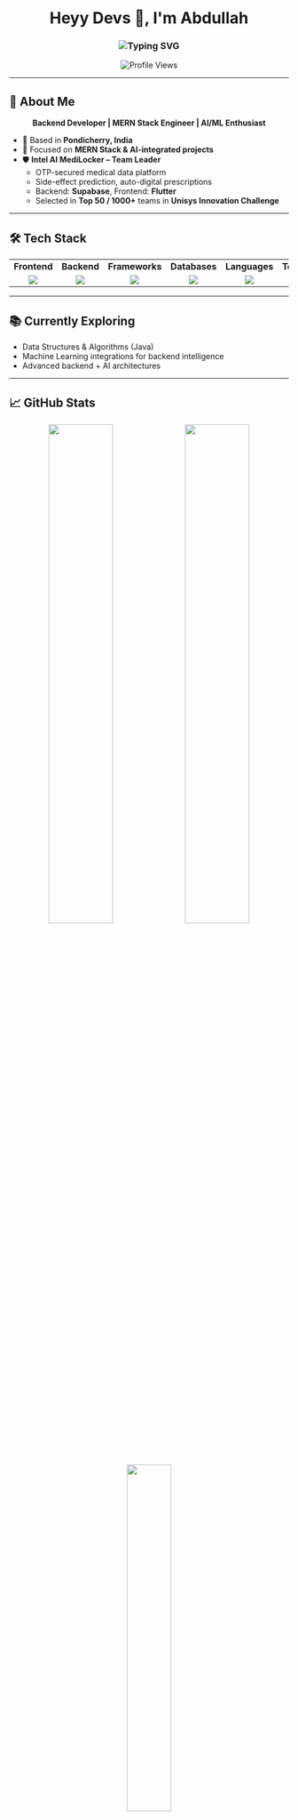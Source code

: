 <h1 align="center">Heyy Devs 👋, I'm Abdullah</h1>

<h3 align="center">
  <img src="https://readme-typing-svg.demolab.com?font=Fira+Code&size=22&pause=1000&color=F7F7F7&center=true&vCenter=true&width=500&lines=Backend+Developer;MERN+Stack+Engineer;AI+%26+ML+Enthusiast" alt="Typing SVG" />
</h3>

<p align="center">
  <img src="https://komarev.com/ghpvc/?username=Abdullah-218&label=Profile%20views&color=0e75b6&style=flat" alt="Profile Views" />
</p>

---

## 🚀 About Me

<p align="center">
  <b>Backend Developer | MERN Stack Engineer | AI/ML Enthusiast</b>
</p>

- 📍 Based in **Pondicherry, India**  
- 💼 Focused on **MERN Stack & AI-integrated projects**  
- 🛡️ **Intel AI MediLocker – Team Leader**  
   - OTP-secured medical data platform  
   - Side-effect prediction, auto-digital prescriptions  
   - Backend: **Supabase**, Frontend: **Flutter**  
   - Selected in **Top 50 / 1000+** teams in **Unisys Innovation Challenge**

---

## 🛠️ Tech Stack

<div align="center">

<table>
  <tr>
    <td align="center"><b>Frontend</b></td>
    <td align="center"><b>Backend</b></td>
    <td align="center"><b>Frameworks</b></td>
    <td align="center"><b>Databases</b></td>
    <td align="center"><b>Languages</b></td>
    <td align="center"><b>Tools</b></td>
  </tr>
  <tr>
    <td align="center">
      <img src="https://skillicons.dev/icons?i=react,flutter" />
    </td>
    <td align="center">
      <img src="https://skillicons.dev/icons?i=nodejs,express" />
    </td>
    <td align="center">
      <img src="https://skillicons.dev/icons?i=flask,django" />
    </td>
    <td align="center">
      <img src="https://skillicons.dev/icons?i=mongodb,mysql" />
    </td>
    <td align="center">
      <img src="https://skillicons.dev/icons?i=java,cpp,js" />
    </td>
    <td align="center">
      <img src="https://skillicons.dev/icons?i=git,github,postman,linux,vscode" />
    </td>
  </tr>
</table>

</div>

---

## 📚 Currently Exploring

- Data Structures & Algorithms (Java)  
- Machine Learning integrations for backend intelligence  
- Advanced backend + AI architectures  

---

## 📈 GitHub Stats

<div align="center">

<img src="https://github-readme-stats.vercel.app/api?username=Abdullah-218&show_icons=true&theme=tokyonight&hide_border=true&count_private=true" width="48%"/>
<img src="https://github-readme-streak-stats.herokuapp.com/?user=Abdullah-218&theme=tokyonight&hide_border=true" width="48%"/>
<br/>
<img src="https://github-readme-stats.vercel.app/api/top-langs/?username=Abdullah-218&layout=compact&theme=tokyonight&hide_border=true" width="40%"/>

</div>

---

## 🏆 Coding Profiles

<p align="center">
  <a href="https://leetcode.com/u/abdullxh_08/" target="_blank">
    <img src="https://img.shields.io/badge/LeetCode-FFA116?style=for-the-badge&logo=leetcode&logoColor=black" height="45">
  </a>
</p>

---

## 📫 Connect With Me

<p align="center">

<a href="http://www.linkedin.com/in/abdullahxdev" target="_blank">
  <img src="https://img.shields.io/badge/LinkedIn-0A66C2?style=for-the-badge&logo=linkedin&logoColor=white" height="45">
</a>
&nbsp;&nbsp;
<a href="mailto:abdullahoffl2005@gmail.com">
  <img src="https://img.shields.io/badge/Gmail-EA4335?style=for-the-badge&logo=gmail&logoColor=white" height="45">
</a>

</p>

---

<p align="center">
  🚀 Let's innovate and build impactful solutions together!
</p>


## 🚀 Featured Projects

<div align="center">

<a href="https://github.com/Abdullah-218/Intel-AI-MediLocker" target="_blank">
  <img src="https://raw.githubusercontent.com/Abdullah-218/Intel-AI-MediLocker/main/assets/project-demo.gif" alt="Intel AI MediLocker Demo" style="border-radius:10px" width="80%"/>
</a>
<br/>
<b>Intel AI MediLocker</b>  
AI-powered medical platform using MERN + Supabase + AI integrations.

---

<a href="https://github.com/Abdullah-218/Another-Project" target="_blank">
  <img src="https://raw.githubusercontent.com/Abdullah-218/Another-Project/main/assets/demo.gif" alt="Another Project Demo" style="border-radius:10px" width="80%"/>
</a>
<br/>
<b>Project Title</b>  
Short description about the project.

</div>

